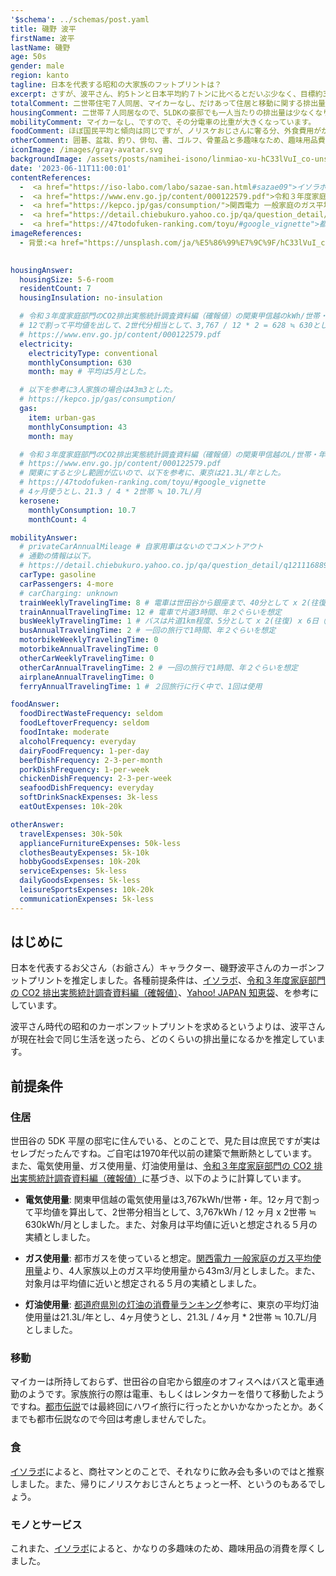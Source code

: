 ```yaml
---
'$schema': ../schemas/post.yaml
title: 磯野 波平
firstName: 波平
lastName: 磯野
age: 50s
gender: male
region: kanto
tagline: 日本を代表する昭和の大家族のフットプリントは？
excerpt: さすが、波平さん、約5トンと日本平均約７トンに比べるとだいぶ少なく、目標約3トンに向けて中間地点の排出量です。
totalComment: 二世帯住宅７人同居、マイカーなし、だけあって住居と移動に関する排出量が少ないですね。
housingComment: 二世帯７人同居なので、5LDKの豪邸でも一人当たりの排出量は少なくなります。ここで、約-1トン稼いでいます。
mobilityComment: マイカーなし、ですので、その分電車の比重が大きくなっています。
foodComment: ほぼ国民平均と傾向は同じですが、ノリスケおじさんに奢る分、外食費用がかさんでいます。
otherComment: 囲碁、盆栽、釣り、俳句、書、ゴルフ、骨董品と多趣味なため、趣味用品費用が大きいです。
iconImage: /images/gray-avatar.svg
backgroundImage: /assets/posts/namihei-isono/linmiao-xu-hC33lVuI_co-unsplash.jpg
date: '2023-06-11T11:00:01'
contentReferences:
  -  <a href="https://iso-labo.com/labo/sazae-san.html#sazae09">イソラボ</a>
  -  <a href="https://www.env.go.jp/content/000122579.pdf">令和３年度家庭部門のCO2排出実態統計調査資料編（確報値）</a>
  -  <a href="https://kepco.jp/gas/consumption/">関西電力 一般家庭のガス平均使用量</a>
  -  <a href="https://detail.chiebukuro.yahoo.co.jp/qa/question_detail/q12111688952">Yahoo! JAPAN 知恵袋</a>
  -  <a href="https://47todofuken-ranking.com/toyu/#google_vignette">都道府県別の灯油の消費量ランキング</a>
imageReferences: 
  - 背景:<a href="https://unsplash.com/ja/%E5%86%99%E7%9C%9F/hC33lVuI_co?utm_source=unsplash&utm_medium=referral&utm_content=creditCopyText">Unsplash</a>の<a href="https://unsplash.com/@linrock?utm_source=unsplash&utm_medium=referral&utm_content=creditCopyText">Linmiao Xu</a>が撮影した写真
  

housingAnswer:
  housingSize: 5-6-room
  residentCount: 7
  housingInsulation: no-insulation

  # 令和３年度家庭部門のCO2排出実態統計調査資料編（確報値）の関東甲信越のkWh/世帯・年が3,767kWh
  # 12で割って平均値を出して、2世代分相当として、3,767 / 12 * 2 = 628 ≒ 630とした。
  # https://www.env.go.jp/content/000122579.pdf
  electricity:
    electricityType: conventional
    monthlyConsumption: 630
    month: may # 平均は5月とした。

  # 以下を参考に3人家族の場合は43m3とした。
  # https://kepco.jp/gas/consumption/
  gas:
    item: urban-gas
    monthlyConsumption: 43
    month: may

  # 令和３年度家庭部門のCO2排出実態統計調査資料編（確報値）の関東甲信越のL/世帯・年が74
  # https://www.env.go.jp/content/000122579.pdf
  # 関東にすると少し範囲が広いので、以下を参考に、東京は21.3L/年とした。
  # https://47todofuken-ranking.com/toyu/#google_vignette
  # 4ヶ月使うとし、21.3 / 4 * 2世帯 ≒ 10.7L/月
  kerosene:
    monthlyConsumption: 10.7
    monthCount: 4

mobilityAnswer:
  # privateCarAnnualMileage # 自家用車はないのでコメントアウト
  # 通勤の情報は以下。
  # https://detail.chiebukuro.yahoo.co.jp/qa/question_detail/q12111688952
  carType: gasoline
  carPassengers: 4-more
  # carCharging: unknown
  trainWeeklyTravelingTime: 8 # 電車は世田谷から銀座まで、40分として x 2(往復) x 6日（当時は土曜も働いていた） = 8 hr
  trainAnnualTravelingTime: 12 # 電車で片道3時間、年２ぐらいを想定
  busWeeklyTravelingTime: 1 # バスは片道1km程度、5分として x 2(往復) x 6日（当時は土曜も働いていた） = 1 hr
  busAnnualTravelingTime: 2 # 一回の旅行で1時間、年２ぐらいを想定
  motorbikeWeeklyTravelingTime: 0
  motorbikeAnnualTravelingTime: 0
  otherCarWeeklyTravelingTime: 0
  otherCarAnnualTravelingTime: 2 # 一回の旅行で1時間、年２ぐらいを想定
  airplaneAnnualTravelingTime: 0
  ferryAnnualTravelingTime: 1 # ２回旅行に行く中で、1回は使用

foodAnswer:
  foodDirectWasteFrequency: seldom
  foodLeftoverFrequency: seldom
  foodIntake: moderate
  alcoholFrequency: everyday
  dairyFoodFrequency: 1-per-day
  beefDishFrequency: 2-3-per-month
  porkDishFrequency: 1-per-week
  chickenDishFrequency: 2-3-per-week
  seafoodDishFrequency: everyday
  softDrinkSnackExpenses: 3k-less
  eatOutExpenses: 10k-20k

otherAnswer:
  travelExpenses: 30k-50k
  applianceFurnitureExpenses: 50k-less
  clothesBeautyExpenses: 5k-10k
  hobbyGoodsExpenses: 10k-20k
  serviceExpenses: 5k-less
  dailyGoodsExpenses: 5k-less
  leisureSportsExpenses: 10k-20k
  communicationExpenses: 5k-less
---
```


## はじめに

日本を代表するお父さん（お爺さん）キャラクター、磯野波平さんのカーボンフットプリントを推定しました。各種前提条件は、[イソラボ](https://iso-labo.com/labo/sazae-san.html#sazae09)、[令和３年度家庭部門の CO2 排出実態統計調査資料編（確報値）](https://www.env.go.jp/content/000122579.pdf)、[Yahoo! JAPAN 知恵袋](https://detail.chiebukuro.yahoo.co.jp/qa/question_detail/q12111688952)、を参考にしています。

波平さん時代の昭和のカーボンフットプリントを求めるというよりは、波平さんが現在社会で同じ生活を送ったら、どのくらいの排出量になるかを推定しています。

## 前提条件

### 住居

世田谷の 5DK 平屋の邸宅に住んでいる、とのことで、見た目は庶民ですが実はセレブだったんですね。ご自宅は1970年代以前の建築で無断熱としています。
また、電気使用量、ガス使用量、灯油使用量は、[令和３年度家庭部門の CO2 排出実態統計調査資料編（確報値）](https://www.env.go.jp/content/000122579.pdf)に基づき、以下のように計算しています。

- **電気使用量**: 関東甲信越の電気使用量は3,767kWh/世帯・年。12ヶ月で割って平均値を算出して、2世帯分相当として、3,767kWh / 12 ヶ月 x 2世帯 ≒ 630kWh/月としました。また、対象月は平均値に近いと想定される５月の実績としました。

- **ガス使用量**: 都市ガスを使っていると想定。[関西電力 一般家庭のガス平均使用量](https://kepco.jp/gas/consumption)より、4人家族以上のガス平均使用量から43m3/月としました。また、対象月は平均値に近いと想定される５月の実績としました。

- **灯油使用量**: [都道府県別の灯油の消費量ランキング](https://47todofuken-ranking.com/toyu/#google_vignette)参考に、東京の平均灯油使用量は21.3L/年とし、4ヶ月使うとし、21.3L / 4ヶ月 * 2世帯 ≒ 10.7L/月としました。

### 移動

マイカーは所持しておらず、世田谷の自宅から銀座のオフィスへはバスと電車通勤のようです。家族旅行の際は電車、もしくはレンタカーを借りて移動したようですね。[都市伝説](https://ghibli-tosidensetu.com/%E3%82%B5%E3%82%B6%E3%82%A8%E3%81%95%E3%82%93%E3%81%AE%E6%9C%80%E7%B5%82%E5%9B%9E%E3%81%AF%E3%83%8F%E3%83%AF%E3%82%A4%E6%97%85%E8%A1%8C%EF%BC%81%E6%84%8F%E5%A4%96%E9%81%8E%E3%81%8E%E3%82%8B%E7%B5%90.html)では最終回にハワイ旅行に行ったとかいかなかったとか。あくまでも都市伝説なので今回は考慮しませんでした。

### 食

[イソラボ](https://iso-labo.com/labo/sazae-san.html#sazae09)によると、商社マンとのことで、それなりに飲み会も多いのではと推察しました。また、帰りにノリスケおじさんとちょっと一杯、というのもあるでしょう。

### モノとサービス

これまた、[イソラボ](https://iso-labo.com/labo/sazae-san.html#sazae09)によると、かなりの多趣味のため、趣味用品の消費を厚くしました。
